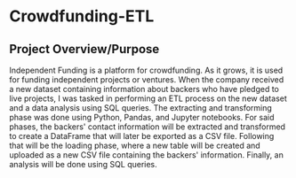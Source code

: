# Crowdfunding-ETL

## Project Overview/Purpose
Independent Funding is a platform for crowdfunding. As it grows, it is used for funding independent projects or ventures. When the company received a new dataset containing information about backers who have pledged to live projects, I was tasked in performing an ETL process on the new dataset and a data analysis using SQL queries. The extracting and transforming phase was done using Python, Pandas, and Jupyter notebooks. For said phases, the backers' contact information will be extracted and transformed to create a DataFrame that will later be exported as a CSV file. Following that will be the loading phase, where a new table will be created and uploaded as a new CSV file containing the backers' information. Finally, an analysis will be done using SQL queries.
